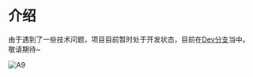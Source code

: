 # 介绍
由于遇到了一些技术问题，项目目前暂时处于开发状态，目前在[Dev分支](https://github.com/OneYoungMean/Magic-Motion/tree/MagicMotionDev)当中。
敬请期待~

![A9](https://user-images.githubusercontent.com/44113189/205921783-c5e0d03e-237b-4015-b64d-c960043cdbac.gif)
